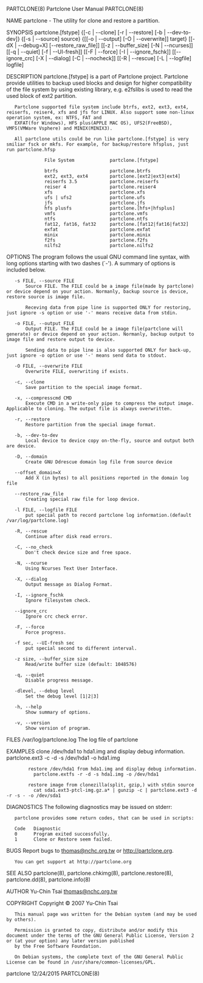 PARTCLONE(8)                                                                       Partclone User Manual                                                                      PARTCLONE(8)

NAME
       partclone - The utility for clone and restore a partition.

SYNOPSIS
       partclone.[fstype] {[-c | --clone] [-r | --restore] [-b | --dev-to-dev]} {[-s | --source] source} {[[-o | --output] [-O | --overwrite]] target}
                          [[-dX | --debug=X] [--restore_raw_file]] [[-z | --buffer_size] [-N | --ncurses]] [[-q | --quiet] [-f | --UI-fresh]] [[-F | --force] [-I | --ignore_fschk]]
                          [[--ignore_crc] [-X | --dialog] [-C | --nocheck]] [[-R | --rescue] [-L | --logfile] logfile]

DESCRIPTION
       partclone.[fstype] is a part of Partclone project. Partclone provide utilities to backup used blocks and design for higher compatibility of the file system by using existing
       library, e.g. e2fslibs is used to read the used block of ext2 partition.

       Partclone supported file system include btrfs, ext2, ext3, ext4, reiserfs, reiser4, xfs and jfs for LINUX. Also support some non-linux operation system, ex: NTFS, FAT and
       EXFAT(for Windows), HFS plus(APPLE MAC OS), UFS2(FreeBSD), VMFS(VMWare Vsphere) and MINIX(MINIX3).

       All partclone utils could be run like partclone.[fstype] is very smiliar fsck or mkfs. For example, for backup/restore hfsplus, just run partclone.hfsp

                  File System             partclone.[fstype]

                  btrfs                   partclone.btrfs
                  ext2, ext3, ext4        partclone.[ext2|ext3|ext4]
                  reiserfs 3.5            partclone.reiserfs
                  reiser 4                partclone.reiser4
                  xfs                     partclone.xfs
                  ufs | ufs2              partclone.ufs
                  jfs                     partclone.jfs
                  hfs plusfs              partclone.[hfs+|hfsplus]
                  vmfs                    partclone.vmfs
                  ntfs                    partclone.ntfs
                  fat12, fat16, fat32     partclone.[fat12|fat16|fat32]
                  exfat                   partclone.exfat
                  minix                   partclone.minix
                  f2fs                    partclone.f2fs
                  nilfs2                  partclone.nilfs2

OPTIONS
       The program follows the usual GNU command line syntax, with long options starting with two dashes (`-'). A summary of options is included below.

       -s FILE, --source FILE
           Source FILE. The FILE could be a image file(made by partclone) or device depend on your action. Normanly, backup source is device, restore source is image file.

           Receving data from pipe line is supported ONLY for restoring, just ignore -s option or use '-' means receive data from stdin.

       -o FILE, --output FILE
           Output FILE. The FILE could be a image file(partclone will generate) or device depend on your action. Normanly, backup output to image file and restore output to device.

           Sending data to pipe line is also supported ONLY for back-up, just ignore -o option or use '-' means send data to stdout.

       -O FILE, --overwrite FILE
           Overwrite FILE, overwriting if exists.

       -c, --clone
           Save partition to the special image format.

       -x, --compresscmd CMD
           Execute CMD in a write-only pipe to compress the output image. Applicable to cloning. The output file is always overwritten.

       -r, --restore
           Restore partition from the special image format.

       -b, --dev-to-dev
           Local device to device copy on-the-fly, source and output both are device.

       -D, --domain
           Create GNU Ddrescue domain log file from source device

       --offset_domain=X
           Add X (in bytes) to all positions reported in the domain log file

       --restore_raw_file
           Creating special raw file for loop device.

       -l FILE, --logfile FILE
           put special path to record partclone log information.(default /var/log/partclone.log)

       -R, --rescue
           Continue after disk read errors.

       -C, --no_check
           Don't check device size and free space.

       -N, --ncurse
           Using Ncurses Text User Interface.

       -X, --dialog
           Output message as Dialog Format.

       -I, --ignore_fschk
           Ignore filesystem check.

       --ignore_crc
           Ignore crc check error.

       -F, --force
           Force progress.

       -f sec, --UI-fresh sec
           put special second to different interval.

       -z size, --buffer_size size
           Read/write buffer size (default: 1048576)

       -q, --quiet
           Disable progress message.

       -dlevel, --debug level
           Set the debug level [1|2|3]

       -h, --help
           Show summary of options.

       -v, --version
           Show version of program.

FILES
       /var/log/partclone.log
           The log file of partclone

EXAMPLES
            clone /dev/hda1 to hda1.img and display debug information.
              partclone.ext3 -c -d -s /dev/hda1 -o hda1.img

            restore /dev/hda1 from hda1.img and display debug information.
              partclone.extfs -r -d -s hda1.img -o /dev/hda1

            restore image from clonezilla(split, gzip,) with stdin source
              cat sda1.ext3-ptcl-img.gz.a* | gunzip -c | partclone.ext3 -d -r -s - -o /dev/sda1

DIAGNOSTICS
       The following diagnostics may be issued on stderr:

       partclone provides some return codes, that can be used in scripts:

       Code   Diagnostic
       0      Program exited successfully.
       1      Clone or Restore seem failed.

BUGS
       Report bugs to thomas@nchc.org.tw or http://partclone.org.

       You can get support at http://partclone.org

SEE ALSO
       partclone(8), partclone.chkimg(8), partclone.restore(8), partclone.dd(8), partclone.info(8)

AUTHOR
       Yu-Chin Tsai <thomas@nchc.org.tw>

COPYRIGHT
       Copyright © 2007 Yu-Chin Tsai

       This manual page was written for the Debian system (and may be used by others).

       Permission is granted to copy, distribute and/or modify this document under the terms of the GNU General Public License, Version 2 or (at your option) any later version published
       by the Free Software Foundation.

       On Debian systems, the complete text of the GNU General Public License can be found in /usr/share/common-licenses/GPL.

partclone                                                                               12/24/2015                                                                            PARTCLONE(8)
